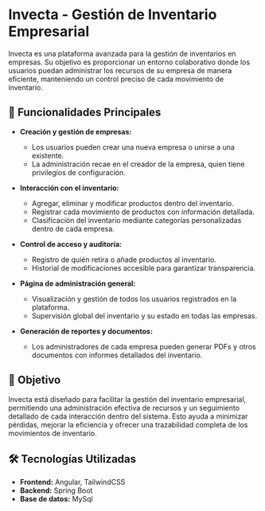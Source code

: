 # Invecta - Gestión de Inventario Empresarial  

Invecta es una plataforma avanzada para la gestión de inventarios en empresas. Su objetivo es proporcionar un entorno colaborativo donde los usuarios puedan administrar los recursos de su empresa de manera eficiente, manteniendo un control preciso de cada movimiento de inventario.  

## 🚀 Funcionalidades Principales  

- **Creación y gestión de empresas:**  
  - Los usuarios pueden crear una nueva empresa o unirse a una existente.  
  - La administración recae en el creador de la empresa, quien tiene privilegios de configuración.  

- **Interacción con el inventario:**  
  - Agregar, eliminar y modificar productos dentro del inventario.  
  - Registrar cada movimiento de productos con información detallada.  
  - Clasificación del inventario mediante categorías personalizadas dentro de cada empresa.  

- **Control de acceso y auditoría:**  
  - Registro de quién retira o añade productos al inventario.  
  - Historial de modificaciones accesible para garantizar transparencia.  

- **Página de administración general:**  
  - Visualización y gestión de todos los usuarios registrados en la plataforma.  
  - Supervisión global del inventario y su estado en todas las empresas.  

- **Generación de reportes y documentos:**  
  - Los administradores de cada empresa pueden generar PDFs y otros documentos con informes detallados del inventario.  

## 🎯 Objetivo  

Invecta está diseñado para facilitar la gestión del inventario empresarial, permitiendo una administración efectiva de recursos y un seguimiento detallado de cada interacción dentro del sistema. Esto ayuda a minimizar pérdidas, mejorar la eficiencia y ofrecer una trazabilidad completa de los movimientos de inventario.  

## 🛠 Tecnologías Utilizadas  

- **Frontend:** Angular, TailwindCSS
- **Backend:** Spring Boot
- **Base de datos:** MySql
